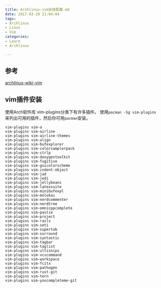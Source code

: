 ```yaml
---
title: Archlinux-vim安装配置.md
date: 2017-03-20 21:04:04
tags:
- Archlinux
- Linux
- Vim
categories:
- Learn
- Archlinux

---
```

## 参考

[archlinux-wiki-vim](https://wiki.archlinux.org/index.php/Vim_(%E7%AE%80%E4%BD%93%E4%B8%AD%E6%96%87)#.E5.AE.89.E8.A3.85)

## vim插件安装

使用Arch软件库
vim-plugins分类下有许多插件。 使用`pacman -Sg vim-plugins`来列出可用的插件，然后你可用`pacman`安装。

```
vim-plugins vim-a
vim-plugins vim-airline
vim-plugins vim-airline-themes
vim-plugins vim-align
vim-plugins vim-bufexplorer
vim-plugins vim-colorsamplerpack
vim-plugins vim-ctrlp
vim-plugins vim-doxygentoolkit
vim-plugins vim-fugitive
vim-plugins vim-guicolorscheme
vim-plugins vim-indent-object
vim-plugins vim-jad
vim-plugins vim-jedi
vim-plugins vim-jellybeans
vim-plugins vim-latexsuite
vim-plugins vim-minibufexpl
vim-plugins vim-molokai
vim-plugins vim-nerdcommenter
vim-plugins vim-nerdtree
vim-plugins vim-omnicppcomplete
vim-plugins vim-pastie
vim-plugins vim-project
vim-plugins vim-rails
vim-plugins vim-seti
vim-plugins vim-supertab
vim-plugins vim-surround
vim-plugins vim-syntastic
vim-plugins vim-tagbar
vim-plugins vim-taglist
vim-plugins vim-ultisnips
vim-plugins vim-vcscommand
vim-plugins vim-workspace
vim-plugins vim-fcitx
vim-plugins vim-pathogen
vim-plugins vim-rust-git
vim-plugins vim-tern
vim-plugins vim-youcompleteme-git
```
